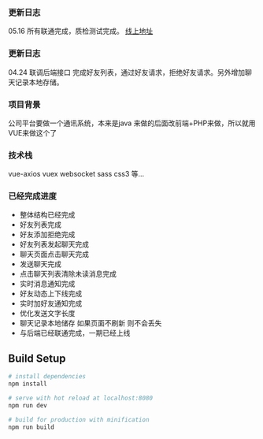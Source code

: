 ### 更新日志
   05.16 所有联通完成，质检测试完成。 [线上地址](http://stone.snail.com/wnchat/#/)

### 更新日志
   04.24 联调后端接口  完成好友列表，通过好友请求，拒绝好友请求。另外增加聊天记录本地存储。

### 项目背景
  公司平台要做一个通讯系统，本来是java 来做的后面改前端+PHP来做，所以就用VUE来做这个了
  
### 技术栈
   vue-axios
   vuex
   websocket
   sass
   css3
   等...
### 已经完成进度
   
* 整体结构已经完成
* 好友列表完成
* 好友添加拒绝完成
* 好友列表发起聊天完成
* 聊天页面点击聊天完成
* 发送聊天完成
* 点击聊天列表清除未读消息完成
* 实时消息通知完成
* 好友动态上下线完成
* 实时加好友通知完成
* 优化发送文字长度
* 聊天记录本地储存 如果页面不刷新 则不会丢失
* 与后端已经联通完成，一期已经上线

## Build Setup

``` bash
# install dependencies
npm install

# serve with hot reload at localhost:8080
npm run dev

# build for production with minification
npm run build
